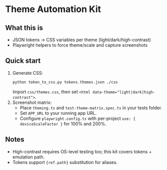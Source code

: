 # Theme Automation Kit
## What this is
- JSON tokens -> CSS variables per theme (light/dark/high-contrast)
- Playwright helpers to force theme/scale and capture screenshots

## Quick start
1) Generate CSS:
   ```bash
   python token_to_css.py tokens.themes.json ./css
   ```
   Import `css/themes.css`, then set `<html data-theme="light|dark|high-contrast">`.
2) Screenshot matrix:
   - Place `theming.ts` and `test-theme-matrix.spec.ts` in your tests folder.
   - Set `APP_URL` to your running app URL.
   - Configure `playwright.config.ts` with per-project `use: { deviceScaleFactor }` for 100% and 200%.

## Notes
- High-contrast requires OS-level testing too; this kit covers tokens + emulation path.
- Tokens support `{ref.path}` substitution for aliases.
